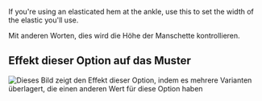If you're using an elasticated hem at the ankle, use this to set the width of the elastic you'll use.

Mit anderen Worten, dies wird die Höhe der Manschette kontrollieren.

## Effekt dieser Option auf das Muster

![Dieses Bild zeigt den Effekt dieser Option, indem es mehrere Varianten überlagert, die einen anderen Wert für diese Option haben](paco\_ankleelastic\_sample.svg "Effekt dieser Option auf das Muster")

